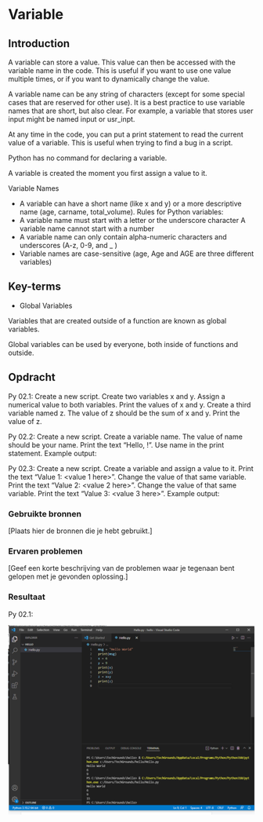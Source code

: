 # Variable
## Introduction
A variable can store a value. This value can then be accessed with the variable name in the code. This is useful if you want to use one value multiple times, or if you want to dynamically change the value.

A variable name can be any string of characters (except for some special cases that are reserved for other use). It is a best practice to use variable names that are short, but also clear. For example, a variable that stores user input might be named input or usr_inpt.

At any time in the code, you can put a print statement to read the current value of a variable. This is useful when trying to find a bug in a script.

Python has no command for declaring a variable.

A variable is created the moment you first assign a value to it.

Variable Names
* A variable can have a short name (like x and y) or a more descriptive name (age, carname, total_volume). Rules for Python variables:
* A variable name must start with a letter or the underscore character
A variable name cannot start with a number
* A variable name can only contain alpha-numeric characters and underscores (A-z, 0-9, and _ )
* Variable names are case-sensitive (age, Age and AGE are three different variables)

## Key-terms
* Global Variables

Variables that are created outside of a function are known as global variables.

Global variables can be used by everyone, both inside of functions and outside.

## Opdracht
Py 02.1:
Create a new script.
Create two variables x and y. Assign a numerical value to both variables.
Print the values of x and y.
Create a third variable named z. The value of z should be the sum of x and y.
Print the value of z.

Py 02.2:
Create a new script.
Create a variable name. The value of name should be your name.
Print the text “Hello, <your name here>!”. Use name in the print statement.
Example output:


Py 02.3:
Create a new script.
Create a variable and assign a value to it.
Print the text “Value 1: <value 1 here>”.
Change the value of that same variable.
Print the text “Value 2: <value 2 here>”.
Change the value of that same variable.
Print the text “Value 3: <value 3 here>”.
Example output:




### Gebruikte bronnen
[Plaats hier de bronnen die je hebt gebruikt.]

### Ervaren problemen
[Geef een korte beschrijving van de problemen waar je tegenaan bent gelopen met je gevonden oplossing.]

### Resultaat
Py 02.1:

![Py02.1](/00_includes/Python/PY%2002.1.png)
